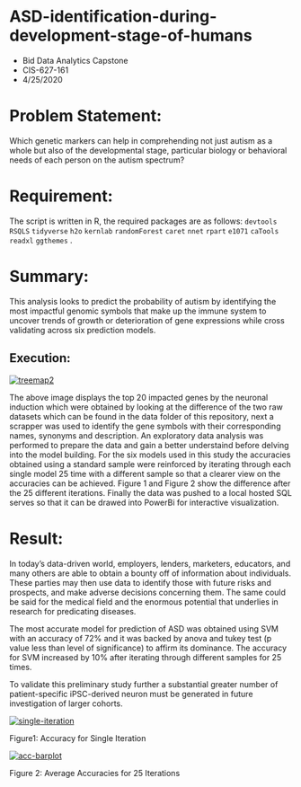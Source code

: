 # ASD-identification-during-development-stage-of-humans
- Bid Data Analytics Capstone 
- CIS-627-161
- 4/25/2020

# Problem Statement: 

Which genetic markers can help in comprehending not just autism as a whole but also of the developmental stage, particular biology or behavioral needs of each person on the autism spectrum?

# Requirement:
The script is written in R, the required packages are as follows: `devtools` `RSQLS` `tidyverse` `h2o` `kernlab` `randomForest` `caret` `nnet` `rpart` `e1071` `caTools` `readxl` `ggthemes` .

# Summary: 
This analysis looks to predict the probability of autism by identifying the most impactful genomic symbols that make up the immune system to uncover trends of growth or deterioration of gene expressions while cross validating across six prediction models.

## Execution:
<a href="https://ibb.co/4JTgpK6"><img src="https://i.ibb.co/mSqF4bL/treemap2.png" alt="treemap2" border="0"></a>

The above image displays the top 20 impacted genes by the neuronal induction which were obtained by looking at the difference of the two raw datasets which can be found in the data folder of this repository, next a scrapper was used to identify the gene symbols with their corresponding names, synonyms and description. An exploratory data analysis was performed to prepare the data and gain a better understaind before delving into the model building. For the six models used in this study the accuracies obtained using a standard sample were reinforced by iterating through each single model 25 time with a different sample so that a clearer view on the accuracies can be achieved. Figure 1 and Figure 2 show the difference after the 25 different iterations. Finally the data was pushed to a local hosted SQL serves so that it can be drawed into PowerBi for interactive visualization.

# Result:
In today’s data-driven world, employers, lenders, marketers, educators, and many others are able to obtain a bounty off of information about individuals. These parties may then use data to identify those with future risks and prospects, and make adverse decisions concerning them. The same could be said for the medical field and the enormous potential that underlies in research for predicating diseases. 
	
The most accurate model for prediction of ASD was obtained using SVM with an accuracy of 72% and it was backed by anova and tukey test (p value less than level of significance) to affirm its dominance. The accuracy for SVM increased by 10% after iterating through different samples for 25 times.

To validate this preliminary study further a substantial greater number of patient-specific iPSC-derived neuron must be generated in future investigation of larger cohorts.



<a href="https://ibb.co/wQzy5gD"><img src="https://i.ibb.co/s1Vj8RL/single-iteration.png" alt="single-iteration" border="0"></a>

Figure1: Accuracy for Single Iteration

<a href="https://ibb.co/K6xSWrS"><img src="https://i.ibb.co/D4fTQRT/acc-barplot.png" alt="acc-barplot" border="0"></a>

Figure 2: Average Accuracies for 25 Iterations
